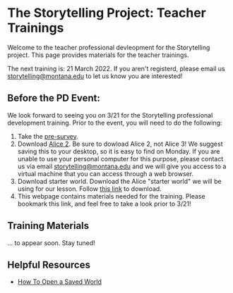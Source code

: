 # The Storytelling Project: Teacher Trainings

Welcome to the teacher professional devleopment for the Storytelling
project.  This page provides materials for the teacher trainings.

The next training is: 21 March 2022.  If you aren't registerd, please email us <storytelling@montana.edu> to let us know you are interested!

## Before the PD Event:

We look forward to seeing you on 3/21 for the Storytelling professional
development training.  Prior to the event, you will need to do the following:

1. Take the [pre-survey](https://montana.qualtrics.com/jfe/form/SV_bDEx8oVZn4QbYay).
2. Download [Alice 2](https://www.alice.org/get-alice/alice-2/).  Be sure to
   dowload Alice 2, not Alice 3!  We suggest saving this to your desktop, so it
   is easy to find on Monday.
   If you are unable to use your personal
   computer for this purpose, please contact us via email
   <storytelling@montana.edu> and we will give you access to a virtual machine
   that you can access through a web browser.
3. Download starter world. Download the Alice "starter world" we will be using
   for our lesson. Follow [this link](./assets/beaded-bag-starter.a2w) to download.
4. This webpage contains materials needed for the training.
   Please bookmark this link, and feel free to take a look prior to 3/21!

## Training Materials

... to appear soon. Stay tuned!

## Helpful Resources

* [How To Open a Saved World](./assets/howto_open-saved-world.pdf)
